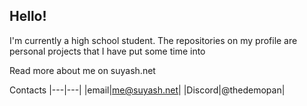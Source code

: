 ## Hello!

I'm currently a high school student. The repositories on my profile are personal projects that I have put some time into

Read more about me on suyash.net

Contacts
|---|---|
|email|me@suyash.net|
|Discord|@thedemopan|
